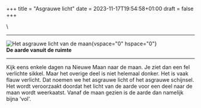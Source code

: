+++
title = "Asgrauwe licht"
date = 2023-11-17T19:54:58+01:00
draft = false
+++

\

  -----------------------------------------------------------------------
  ![Het asgrauwe licht van de maan](plaatjes/asgrauw.jpg){vspace="0"
  hspace="0"}\
  **De aarde vanuit de ruimte**

  -----------------------------------------------------------------------

Kijk eens enkele dagen na Nieuwe Maan naar de maan. Je ziet dan een fel
verlichte sikkel. Maar het overige deel is niet helemaal donker. Het is
vaak flauw verlicht. Dat noemen we het asgrauwe licht of het asgrauwe
schijnsel. Het wordt veroorzaakt doordat het licht van de aarde voor een
deel naar de maan wordt weerkaatst. Vanaf de maan gezien is de aarde dan
namelijk bijna \'vol\'.

